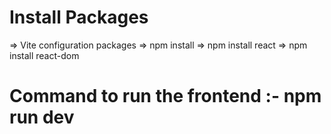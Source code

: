 # Install Packages 
=> Vite configuration packages
=> npm install
=> npm install react
=> npm install react-dom

# Command to run the frontend :- **npm run dev**
